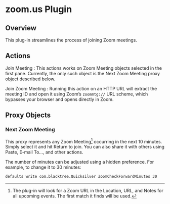 # zoom.us Plugin #

## Overview ##

This plug-in streamlines the process of joining Zoom meetings.

## Actions ##

Join Meeting
  : This actions works on Zoom Meeting objects selected in the first pane. Currently, the only such object is the Next Zoom Meeting proxy object described below.

Join Zoom Meeting
  : Running this action on an HTTP URL will extract the meeting ID and open it using Zoom’s `zoommtg://` URL scheme, which bypasses your browser and opens directly in Zoom.

## Proxy Objects ##

### Next Zoom Meeting ###

This proxy represents any Zoom Meeting[^1] occurring in the next 10 minutes. Simply select it and hit Return to join. You can also share it with others using Paste, E-mail To…, and other actions.

The number of minutes can be adjusted using a hidden preference. For example, to change it to 30 minutes:

    defaults write com.blacktree.Quicksilver ZoomCheckForwardMinutes 30

[^1]: The plug-in will look for a Zoom URL in the Location, URL, and Notes for all upcoming events. The first match it finds will be used.

